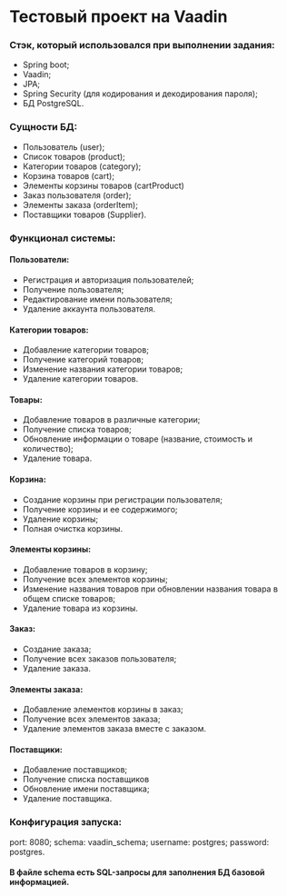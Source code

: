 # Тестовый проект на Vaadin 
### Стэк, который использовался при выполнении задания: 
* Spring boot;
* Vaadin; 
* JPA;
* Spring Security (для кодирования и декодирования пароля);
* БД PostgreSQL.

### Сущности БД: 
* Пользователь (user);
* Список товаров (product);
* Категории товаров (category);
* Корзина товаров (cart);
* Элементы корзины товаров (cartProduct)
* Заказ пользователя (order);
* Элементы заказа (orderItem);
* Поставщики товаров (Supplier).

### Функционал системы:
#### Пользователи:
* Регистрация и авторизация пользователей;
* Получение пользователя;
* Редактирование имени пользователя;
* Удаление аккаунта пользователя.
#### Категории товаров:
* Добавление категории товаров;
* Получение категорий товаров;
* Изменение названия категории товаров;
* Удаление категории товаров.
#### Товары:
* Добавление товаров в различные категории;
* Получение списка товаров;
* Обновление информации о товаре (название, стоимость и количество);
* Удаление товара.
#### Корзина:
* Создание корзины при регистрации пользователя;
* Получение корзины и ее содержимого;
* Удаление корзины;
* Полная очистка корзины.
#### Элементы корзины:
* Добавление товаров в корзину;
* Получение всех элементов корзины;
* Изменение названия товаров при обновлении названия товара в общем списке товаров;
* Удаление товара из корзины.
#### Заказ:
* Создание заказа;
* Получение всех заказов пользователя;
* Удаление заказа.
#### Элементы заказа:
* Добавление элементов корзины в заказ;
* Получение всех элементов заказа;
* Удаление элементов заказа вместе с заказом.
#### Поставщики: 
* Добавление поставщиков;
* Получение списка поставщиков
* Обновление имени поставщика;
* Удаление поставщика.
### Конфигурация запуска:
port: 8080;
schema: vaadin_schema;
username: postgres;
password: postgres.

#### В файле schema есть SQL-запросы для заполнения БД базовой информацией.
